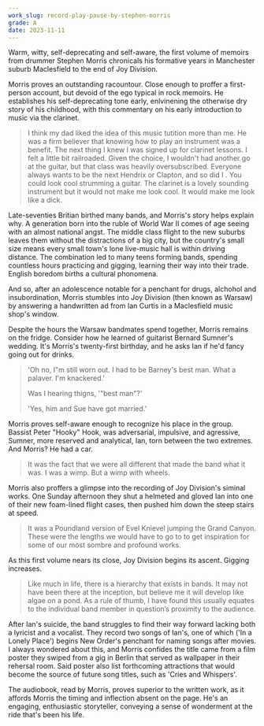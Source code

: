 ```yaml
---
work_slug: record-play-pause-by-stephen-morris
grade: A
date: 2023-11-11
---
```


Warm, witty, self-deprecating and self-aware, the first volume of memoirs from drummer Stephen Morris chronicals his formative years in Manchester suburb Maclesfield to the end of Joy Division.

Morris proves an outstanding racountour. Close enough to proffer a first-person account, but devoid of the ego typical in rock memoirs. He establishes his self-deprecating tone early, enlvinening the otherwise dry story of his childhood, with this commentary on his early introduction to music via the clarinet.

> I think my dad liked the idea of this music tutition more than me. He was a firm believer that knowing how to play an instrument was a benefit. The next thing I knew I was signed up for clarinet lessons. I felt a little bit railroaded. Given the choice, I wouldn't had another go at the guitar, but that class was heavily oversubscribed. Everyone always wants to be the next Hendrix or Clapton, and so did I . You could look cool strumming a guitar. The clarinet is a lovely sounding instrument but it would not make me look cool. It would make me look like a dick.

Late-seventies Britian birthed many bands, and Morris's story helps explain why. A generation born into the ruble of World War II comes of age seeing with an almost national angst. The middle class flight to the new suburbs leaves them without the distractions of a big city, but the country's small size means every small town's lone live-music hall is within driving distance. The combination led to many teens forming bands, spending countless hours practicing and gigging, learning their way into their trade. English boredom births a cultural phonomena.

And so, after an adolescence notable for a penchant for drugs, alchohol and insubordination, Morris stumbles into Joy Division (then known as Warsaw) by answering a handwritten ad from Ian Curtis in a Maclesfield music shop's window.

Despite the hours the Warsaw bandmates spend together, Morris remains on the fridge. Consider how he learned of guitarist Bernard Sumner's wedding. It's Morris's twenty-first birthday, and he asks Ian if he'd fancy going out for drinks.

> 'Oh no, I"m still worn out. I had to be Barney's best man. What a palaver. I'm knackered.'
>
> Was I hearing thigns, '"best man"?'
>
> 'Yes, him and Sue have got married.'

Morris proves self-aware enough to recognize his place in the group. Bassist Peter "Hooky" Hook, was adversarial, impulsive, and agressive, Sumner, more reserved and analytical, Ian, torn between the two extremes. And Morris? He had a car.

> It was the fact that we were all different that made the band what it was. I was a wimp. But a wimp with wheels.

Morris also proffers a glimpse into the recording of Joy Division's siminal works. One Sunday afternoon they shut a helmeted and gloved Ian into one of their new foam-lined flight cases, then pushed him down the steep stairs at speed.

> It was a Poundland version of Evel Knievel jumping the Grand Canyon. These were the lengths we would have to go to to get inspiration for some of our most sombre and profound works.

As this first volume nears its close, Joy Division begins its ascent. Gigging increases.

> Like much in life, there is a hierarchy that exists in bands. It may not have been there at the inception, but believe me it will develop like algae on a pond. As a rule of thumb, I have found this usually equates to the individual band member in question’s proximity to the audience.

After Ian's suicide, the band struggles to find their way forward lacking both a lyricist and a vocalist. They record two songs of Ian's, one of which ('In a Lonely Place') begins New Order's penchant for naming songs after movies. I always wondered about this, and Morris confides the title came from a film poster they swiped from a gig in Berlin that served as wallpaper in their rehersal room. Said poster also list forthcoming attractions that would become the source of future song titles, such as 'Cries and Whispers'.

The audiobook, read by Morris, proves superior to the written work, as it affords Morris the timing and inflection absent on the page. He's an engaging, enthusiastic storyteller, conveying a sense of wonderment at the ride that's been his life.
